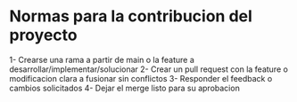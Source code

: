 # Normas para la contribucion del proyecto

1- Crearse una rama a partir de main o la feature a desarrollar/implementar/solucionar
2- Crear un pull request con la feature o modificacion clara a fusionar sin conflictos
3- Responder el feedback o cambios solicitados
4- Dejar el merge listo para su aprobacion
